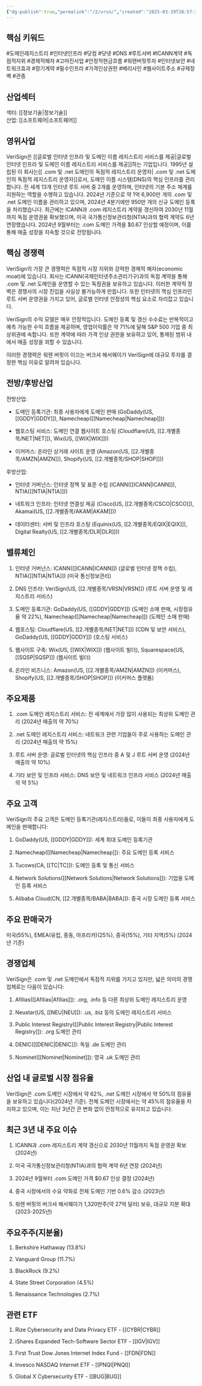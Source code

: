```yaml
---
{"dg-publish":true,"permalink":"/2/vrsn/","created":"2025-03-19T20:57:34.107+09:00","updated":"2025-07-29T21:37:05.362+09:00"}
---
```



## 핵심 키워드

#도메인레지스트리 #인터넷인프라 #닷컴 #닷넷 #DNS #루트서버 #ICANN계약 #독점적지위 #경제적해자 #고마진사업 #안정적현금흐름 #워렌버핏투자 #인터넷보안 #네트워크효과 #장기계약 #필수인프라 #가격인상권한 #베리사인 #웹사이트주소 #규제장벽 #관종

## 산업섹터

섹터: [[정보기술\|정보기술]]  
산업: [[소프트웨어\|소프트웨어]]

## 영위사업

VeriSign은 [[글로벌 인터넷 인프라 및 도메인 이름 레지스트리 서비스를 제공\|글로벌 인터넷 인프라 및 도메인 이름 레지스트리 서비스를 제공]]하는 기업입니다. 1995년 설립된 이 회사는[[ .com 및 .net 도메인의 독점적 레지스트리 운영자\| .com 및 .net 도메인의 독점적 레지스트리 운영자]]로서, 도메인 이름 시스템(DNS)의 핵심 인프라를 관리합니다. 전 세계 13개 인터넷 루트 서버 중 2개를 운영하며, 인터넷의 기본 주소 체계를 지원하는 역할을 수행하고 있습니다. 2024년 기준으로 약 1억 6,900만 개의 .com 및 .net 도메인 이름을 관리하고 있으며, 2024년 4분기에만 950만 개의 신규 도메인 등록을 처리했습니다. 최근에는 ICANN과 .com 레지스트리 계약을 갱신하여 2030년 11월까지 독점 운영권을 확보했으며, 미국 국가통신정보관리청(NTIA)과의 협력 계약도 6년 연장했습니다. 2024년 9월부터는 .com 도메인 가격을 $0.67 인상할 예정이며, 이를 통해 매출 성장을 지속할 것으로 전망됩니다.

## 핵심 경쟁력

VeriSign의 가장 큰 경쟁력은 독점적 시장 지위와 강력한 경제적 해자(economic moat)에 있습니다. 회사는 ICANN(국제인터넷주소관리기구)과의 독점 계약을 통해 .com 및 .net 도메인을 운영할 수 있는 독점권을 보유하고 있습니다. 이러한 계약적 장벽은 경쟁사의 시장 진입을 사실상 불가능하게 만듭니다. 또한 인터넷의 핵심 인프라인 루트 서버 운영권을 가지고 있어, 글로벌 인터넷 안정성의 핵심 요소로 자리잡고 있습니다.

VeriSign의 수익 모델은 매우 안정적입니다. 도메인 등록 및 갱신 수수료는 반복적이고 예측 가능한 수익 흐름을 제공하며, 영업이익률은 약 71%에 달해 S&P 500 기업 중 최상위권에 속합니다. 또한 계약에 따라 가격 인상 권한을 보유하고 있어, 통제된 범위 내에서 매출 성장을 꾀할 수 있습니다.

이러한 경쟁력은 워렌 버핏이 이끄는 버크셔 해서웨이가 VeriSign에 대규모 투자를 결정한 핵심 이유로 알려져 있습니다.

## 전방/후방산업

전방산업:

- 도메인 등록기관: 최종 사용자에게 도메인 판매 (GoDaddy(US, [[GDDY\|GDDY]]), Namecheap([[Namecheap\|Namecheap]]))
    
- 웹호스팅 서비스: 도메인 연결 웹사이트 호스팅 (Cloudflare(US, [[2.개별종목/NET\|NET]]), Wix(US, [[WIX\|WIX]]))
    
- 이커머스: 온라인 상거래 사이트 운영 (Amazon(US, [[2.개별종목/AMZN\|AMZN]]), Shopify(US, [[2.개별종목/SHOP\|SHOP]]))
    

후방산업:

- 인터넷 거버넌스: 인터넷 정책 및 표준 수립 (ICANN([[ICANN\|ICANN]]), NTIA([[NTIA\|NTIA]]))
    
- 네트워크 인프라: 인터넷 연결성 제공 (Cisco(US, [[2.개별종목/CSCO\|CSCO]]), Akamai(US, [[2.개별종목/AKAM\|AKAM]]))
    
- 데이터센터: 서버 및 인프라 호스팅 (Equinix(US, [[2.개별종목/EQIX\|EQIX]]), Digital Realty(US, [[2.개별종목/DLR\|DLR]]))
    

## 밸류체인

1. 인터넷 거버넌스: ICANN([[ICANN\|ICANN]]) (글로벌 인터넷 정책 수립), NTIA([[NTIA\|NTIA]]) (미국 통신정보관리)
    
2. DNS 인프라: VeriSign(US, [[2.개별종목/VRSN\|VRSN]]) (루트 서버 운영 및 레지스트리 서비스)
    
3. 도메인 등록기관: GoDaddy(US, [[GDDY\|GDDY]]) (도메인 소매 판매, 시장점유율 약 22%), Namecheap([[Namecheap\|Namecheap]]) (도메인 소매 판매)
    
4. 웹호스팅: Cloudflare(US, [[2.개별종목/NET\|NET]]) (CDN 및 보안 서비스), GoDaddy(US, [[GDDY\|GDDY]]) (호스팅 서비스)
    
5. 웹사이트 구축: Wix(US, [[WIX\|WIX]]) (웹사이트 빌더), Squarespace(US, [[SQSP\|SQSP]]) (웹사이트 빌더)
    
6. 온라인 비즈니스: Amazon(US, [[2.개별종목/AMZN\|AMZN]]) (이커머스), Shopify(US, [[2.개별종목/SHOP\|SHOP]]) (이커머스 플랫폼)
    

## 주요제품

1. .com 도메인 레지스트리 서비스: 전 세계에서 가장 많이 사용되는 최상위 도메인 관리 (2024년 매출의 약 70%)
    
2. .net 도메인 레지스트리 서비스: 네트워크 관련 기업들이 주로 사용하는 도메인 관리 (2024년 매출의 약 15%)
    
3. 루트 서버 운영: 글로벌 인터넷의 핵심 인프라 중 A 및 J 루트 서버 운영 (2024년 매출의 약 10%)
    
4. 기타 보안 및 인프라 서비스: DNS 보안 및 네트워크 인프라 서비스 (2024년 매출의 약 5%)
    

## 주요 고객

VeriSign의 주요 고객은 도메인 등록기관(레지스트라)들로, 이들이 최종 사용자에게 도메인을 판매합니다:

1. GoDaddy(US, [[GDDY\|GDDY]]): 세계 최대 도메인 등록기관
    
2. Namecheap([[Namecheap\|Namecheap]]): 주요 도메인 등록 서비스
    
3. Tucows(CA, [[TC\|TC]]): 도메인 등록 및 통신 서비스
    
4. Network Solutions([[Network Solutions\|Network Solutions]]): 기업용 도메인 등록 서비스
    
5. Alibaba Cloud(CN, [[2.개별종목/BABA\|BABA]]): 중국 시장 도메인 등록 서비스
    

## 주요 판매국가

미국(55%), EMEA(유럽, 중동, 아프리카)(25%), 중국(15%), 기타 지역(5%) (2024년 기준)

## 경쟁업체

VeriSign은 .com 및 .net 도메인에서 독점적 지위를 가지고 있지만, 넓은 의미의 경쟁업체로는 다음이 있습니다:

1. Afilias([[Afilias\|Afilias]]): .org, .info 등 다른 최상위 도메인 레지스트리 운영
    
2. Neustar(US, [[NEU\|NEU]]): .us, .biz 등의 도메인 레지스트리 서비스
    
3. Public Interest Registry([[Public Interest Registry\|Public Interest Registry]]): .org 도메인 관리
    
4. DENIC([[DENIC\|DENIC]]): 독일 .de 도메인 관리
    
5. Nominet([[Nominet\|Nominet]]): 영국 .uk 도메인 관리
    

## 산업 내 글로벌 시장 점유율

VeriSign은 .com 도메인 시장에서 약 62%, .net 도메인 시장에서 약 50%의 점유율을 보유하고 있습니다(2024년 기준). 전체 도메인 시장에서는 약 45%의 점유율을 차지하고 있으며, 이는 지난 3년간 큰 변화 없이 안정적으로 유지되고 있습니다.

## 최근 3년 내 주요 이슈

1. ICANN과 .com 레지스트리 계약 갱신으로 2030년 11월까지 독점 운영권 확보 (2024년)
    
2. 미국 국가통신정보관리청(NTIA)과의 협력 계약 6년 연장 (2024년)
    
3. 2024년 9월부터 .com 도메인 가격 $0.67 인상 결정 (2024년)
    
4. 중국 시장에서의 수요 약화로 전체 도메인 기반 0.6% 감소 (2023년)
    
5. 워렌 버핏의 버크셔 해서웨이가 1,320만주(약 27억 달러) 보유, 대규모 지분 확대 (2023-2025년)
    

## 주요주주(지분율)

1. Berkshire Hathaway (13.8%)
    
2. Vanguard Group (11.7%)
    
3. BlackRock (9.2%)
    
4. State Street Corporation (4.5%)
    
5. Renaissance Technologies (2.7%)
    

## 관련 ETF

1. Rize Cybersecurity and Data Privacy ETF - [[CYBR\|CYBR]]
    
2. iShares Expanded Tech-Software Sector ETF - [[IGV\|IGV]]
    
3. First Trust Dow Jones Internet Index Fund - [[FDN\|FDN]]
    
4. Invesco NASDAQ Internet ETF - [[PNQI\|PNQI]]
    
5. Global X Cybersecurity ETF - [[BUG\|BUG]]